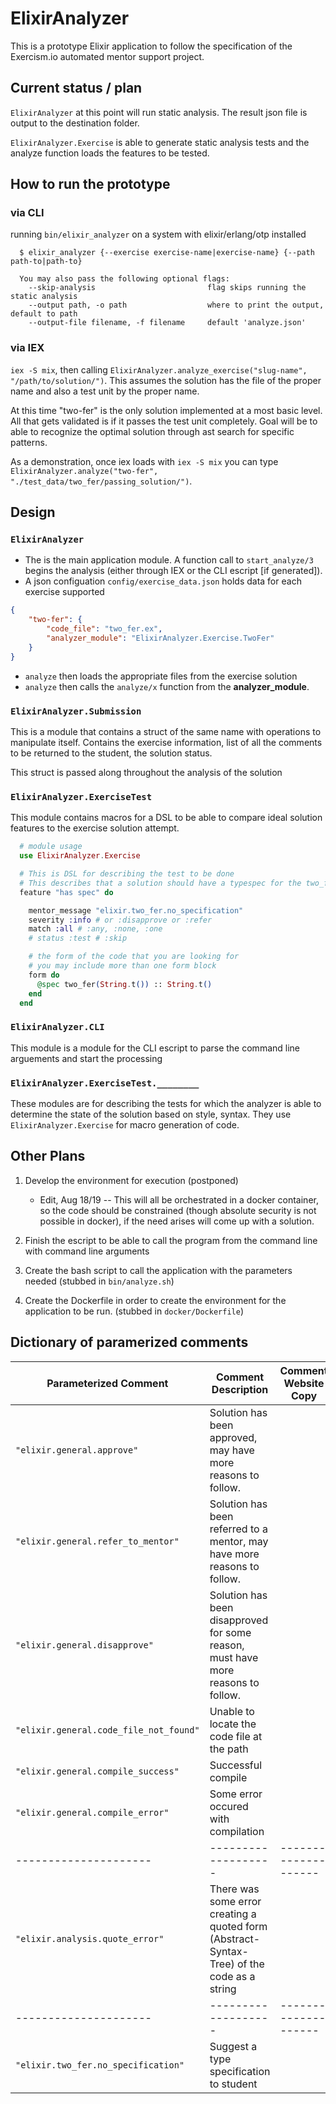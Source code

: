 # ElixirAnalyzer

This is a prototype Elixir application to follow the specification of the Exercism.io automated mentor support project.

## Current status / plan

`ElixirAnalyzer` at this point will run static analysis.  The result json file is output to the destination folder.

`ElixirAnalyzer.Exercise` is able to generate static analysis tests and the analyze function loads the features to be tested.

## How to run the prototype

### via CLI

running `bin/elixir_analyzer` on a system with elixir/erlang/otp installed

```text
  $ elixir_analyzer {--exercise exercise-name|exercise-name} {--path path-to|path-to}

  You may also pass the following optional flags:
    --skip-analysis                         flag skips running the static analysis
    --output path, -o path                  where to print the output, default to path
    --output-file filename, -f filename     default 'analyze.json'
```

### via IEX

`iex -S mix`, then calling `ElixirAnalyzer.analyze_exercise("slug-name", "/path/to/solution/")`.
This assumes the solution has the file of the proper name and also a test unit by the proper name.

At this time "two-fer" is the only solution implemented at a most basic level. All that gets validated is if it passes the test unit completely.  Goal will be to able to recognize the optimal solution through ast search for specific patterns.

As a demonstration, once iex loads with `iex -S mix` you can type `ElixirAnalyzer.analyze("two-fer", "./test_data/two_fer/passing_solution/")`.

## Design

### `ElixirAnalyzer`

* The is the main application module.  A function call to `start_analyze/3` begins the analysis (either through IEX or the CLI escript [if generated]).
* A json configuation `config/exercise_data.json` holds data for each exercise supported

```json
{
    "two-fer": {
        "code_file": "two_fer.ex",
        "analyzer_module": "ElixirAnalyzer.Exercise.TwoFer"
    }
}
```

* `analyze` then loads the appropriate files from the exercise solution
* `analyze` then calls the `analyze/x` function from the __analyzer_module__.

### `ElixirAnalyzer.Submission`

This is a module that contains a struct of the same name with operations to manipulate itself.  Contains the exercise information, list of all the comments to be returned to the student, the solution status.

This struct is passed along throughout the analysis of the solution

### `ElixirAnalyzer.ExerciseTest`

This module contains macros for a DSL to be able to compare ideal solution features to the exercise solution attempt.

```elixir
  # module usage
  use ElixirAnalyzer.Exercise

  # This is DSL for describing the test to be done
  # This describes that a solution should have a typespec for the two_fer function
  feature "has spec" do

    mentor_message "elixir.two_fer.no_specification"
    severity :info # or :disapprove or :refer
    match :all # :any, :none, :one
    # status :test # :skip

    # the form of the code that you are looking for
    # you may include more than one form block
    form do
      @spec two_fer(String.t()) :: String.t()
    end
  end
```

### `ElixirAnalyzer.CLI`

This module is a module for the CLI escript to parse the command line arguements and start the processing

### `ElixirAnalyzer.ExerciseTest.________`

These modules are for describing the tests for which the analyzer is able to determine the state of the solution based on style, syntax.  They use `ElixirAnalyzer.Exercise` for macro generation of code.

## Other Plans

1. Develop the environment for execution (postponed)
    * Edit, Aug 18/19 -- This will all be orchestrated in a docker container, so the code should be constrained (though absolute security is not possible in docker), if the need arises will come up with a solution.

2. Finish the escript to be able to call the program from the command line with command line arguments

3. Create the bash script to call the application with the parameters needed (stubbed in `bin/analyze.sh`)

4. Create the Dockerfile in order to create the environment for the application to be run. (stubbed in `docker/Dockerfile`)

## Dictionary of paramerized comments

Parameterized Comment | Comment Description | Comment Website Copy
--------------------- | ------------------- | --------------------
`"elixir.general.approve"` | Solution has been approved, may have more reasons to follow. |
`"elixir.general.refer_to_mentor"` | Solution has been referred to a mentor, may have more reasons to follow. |
`"elixir.general.disapprove"` | Solution has been disapproved for some reason, must have more reasons to follow. |
`"elixir.general.code_file_not_found"` | Unable to locate the code file at the path |
`"elixir.general.compile_success"` | Successful compile |
`"elixir.general.compile_error"` | Some error occured with compilation |
--------------------- | ------------------- | --------------------
`"elixir.analysis.quote_error"` | There was some error creating a quoted form (Abstract-Syntax-Tree) of the code as a string |
--------------------- | ------------------- | --------------------
`"elixir.two_fer.no_specification"` | Suggest a type specification to student
